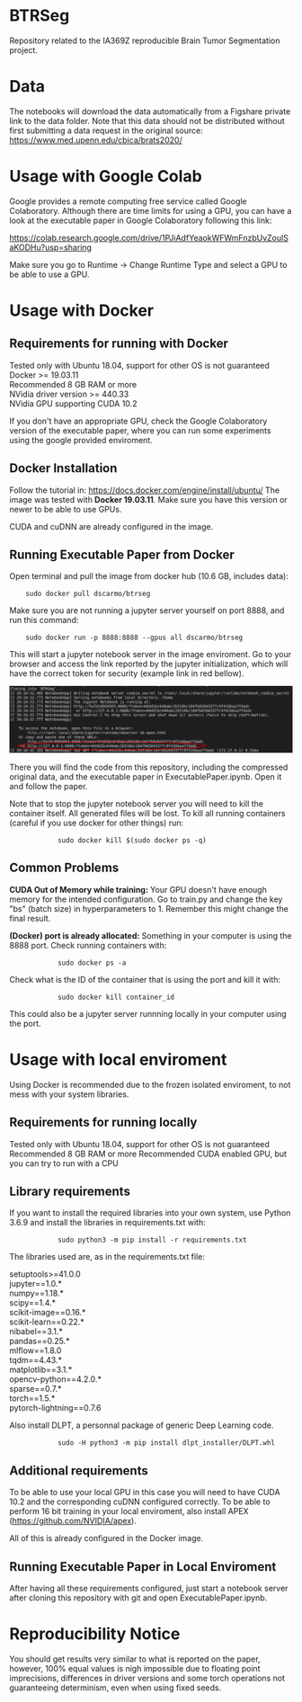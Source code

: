 # BTRSeg
Repository related to the IA369Z reproducible Brain Tumor Segmentation project.

# Data
The notebooks will download the data automatically from a Figshare private link to the data folder.
Note that this data should not be distributed without first submitting a data request in the original source: https://www.med.upenn.edu/cbica/brats2020/

# Usage with Google Colab

Google provides a remote computing free service called Google Colaboratory. Although there are time limits for using a GPU,
you can have a look at the executable paper in Google Colaboratory following this link:

https://colab.research.google.com/drive/1PJiAdfYeaokWFWmFnzbUvZoulSaKODHu?usp=sharing

Make sure you go to Runtime -> Change Runtime Type and select a GPU to be able to use a GPU.

# Usage with Docker

## Requirements for running with Docker
Tested only with Ubuntu 18.04, support for other OS is not guaranteed\
Docker >= 19.03.11\
Recommended 8 GB RAM or more\
NVidia driver version >= 440.33\
NVidia GPU supporting CUDA 10.2

If you don't have an appropriate GPU, check the Google
Colaboratory version of the executable paper, where you can run some experiments using the google provided enviroment.

## Docker Installation

Follow the tutorial in: https://docs.docker.com/engine/install/ubuntu/
The image was tested with **Docker 19.03.11**. Make sure you have this version or newer to be able to use GPUs.

CUDA and cuDNN are already configured in the image.

## Running Executable Paper from Docker
Open terminal and pull the image from docker hub (10.6 GB, includes data):

        sudo docker pull dscarmo/btrseg

Make sure you are not running a jupyter server yourself on port 8888, and run this command:

        sudo docker run -p 8888:8888 --gpus all dscarmo/btrseg

This will start a jupyter notebook server in the image enviroment. Go to your browser and access the link reported
by the jupyter initialization, which will have the correct token for security (example link in red bellow).

![example link](./figures/link.png)

There you will find the code from this repository, including the compressed original data, and the executable paper in
ExecutablePaper.ipynb. Open it and follow the paper.

Note that to stop the jupyter notebook server you will need to kill the container itself. All generated files will
be lost. To kill all running containers (careful if you use docker for other things) run:

                sudo docker kill $(sudo docker ps -q)

## Common Problems

**CUDA Out of Memory while training:** Your GPU doesn't have enough memory for the intended configuration. Go to train.py
and change the key "bs" (batch size) in hyperparameters to 1. Remember this might change the final result.

**(Docker) port is already allocated:** Something in your computer is using the 8888 port. Check running containers with:

                sudo docker ps -a

Check what is the ID of the container that is using the port and kill it with:

                sudo docker kill container_id

This could also be a jupyter server runnning locally in your computer using the port.

# Usage with local enviroment

Using Docker is recommended due to the frozen isolated enviroment, to not mess with your system libraries.

## Requirements for running locally
Tested only with Ubuntu 18.04, support for other OS is not guaranteed\
Recommended 8 GB RAM or more
Recommended CUDA enabled GPU, but you can try to run with a CPU

## Library requirements
If you want to install the required libraries into your own system, use Python 3.6.9 and install the libraries in requirements.txt with:

                sudo python3 -m pip install -r requirements.txt

The libraries used are, as in the requirements.txt file:

setuptools>=41.0.0\
jupyter==1.0.\*\
numpy==1.18.\*\
scipy==1.4.\*\
scikit-image==0.16.\*\
scikit-learn==0.22.\*\
nibabel==3.1.\*\
pandas==0.25.\*\
mlflow==1.8.0\
tqdm==4.43.\*\
matplotlib==3.1.\*\
opencv-python==4.2.0.\*\
sparse==0.7.\*\
torch==1.5.\*\
pytorch-lightning==0.7.6

Also install DLPT, a personnal package of generic Deep Learning code.

                sudo -H python3 -m pip install dlpt_installer/DLPT.whl

## Additional requirements
To be able to use your local GPU in this case you will need to have CUDA 10.2 and the corresponding cuDNN configured correctly.
To be able to perform 16 bit training in your local enviroment, also install APEX (https://github.com/NVIDIA/apex).

All of this is already configured in the Docker image.

## Running Executable Paper in Local Enviroment
After having all these requirements configured, just start a notebook server after cloning this repository with git and open ExecutablePaper.ipynb.

# Reproducibility Notice

You should get results very similar to what is reported on the paper, however, 100% equal values is nigh impossible due
to floating point imprecisions, differences in driver versions and some torch operations not guaranteeing determinism,
even when using fixed seeds.
